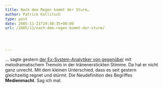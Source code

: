 ```yaml
---
title: Nach dem Regen kommt der Sturm…
author: Patrick Kollitsch
type: post
date: 2005-11-21T19:40:35+00:00
url: /2005/11/nach-dem-regen-kommt-der-sturm/




---
```

&#8230; sagte gestern [der Ex-System-Analytiker von gegen&uuml;ber][1] mit melodramatischem Tremolo in der tr&auml;nenerstickten Stimme. Da hat er nicht ganz unrecht. Mit dem kleinen Unterschied, dass es seit gestern gleichzeitig regnet und st&uuml;rmt. Die Neudefinition des Begriffes **Medienmacht**. Sag ich mal.

 [1]: http://fabio.bacigalupo.net/